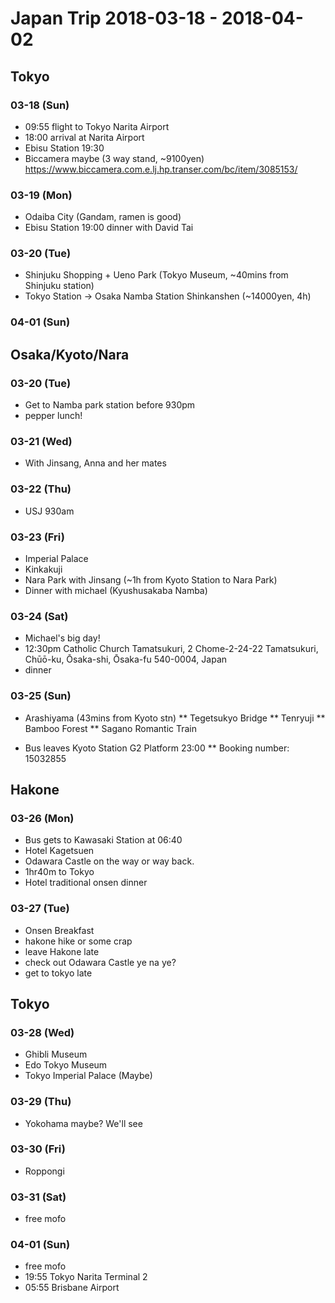 # Japan Trip 2018-03-18 - 2018-04-02

## Tokyo

### 03-18 (Sun)
* 09:55 flight to Tokyo Narita Airport
* 18:00 arrival at Narita Airport
* Ebisu Station 19:30
* Biccamera maybe (3 way stand, ~9100yen)
https://www.biccamera.com.e.lj.hp.transer.com/bc/item/3085153/

### 03-19 (Mon)
* Odaiba City (Gandam, ramen is good)
* Ebisu Station 19:00 dinner with David Tai

### 03-20 (Tue)
* Shinjuku Shopping + Ueno Park (Tokyo Museum, ~40mins from Shinjuku station)
* Tokyo Station -> Osaka Namba Station Shinkanshen (~14000yen, 4h)

### 04-01 (Sun)

## Osaka/Kyoto/Nara

### 03-20 (Tue)
* Get to Namba park station before 930pm
* pepper lunch!

### 03-21 (Wed)
* With Jinsang, Anna and her mates

### 03-22 (Thu)
* USJ 930am

### 03-23 (Fri)
* Imperial Palace
* Kinkakuji
* Nara Park with Jinsang (~1h from Kyoto Station to Nara Park)
* Dinner with michael (Kyushusakaba Namba)

### 03-24 (Sat)
* Michael's big day!
* 12:30pm Catholic Church Tamatsukuri, 2 Chome-2-24-22 Tamatsukuri, Chūō-ku, Ōsaka-shi, Ōsaka-fu 540-0004, Japan
* dinner

### 03-25 (Sun)
* Arashiyama (43mins from Kyoto stn)
	** Tegetsukyo Bridge
	** Tenryuji
	** Bamboo Forest
	** Sagano Romantic Train

* Bus leaves Kyoto Station G2 Platform 23:00 
	** Booking number: 15032855

## Hakone
### 03-26 (Mon)
* Bus gets to Kawasaki Station at 06:40
* Hotel Kagetsuen
* Odawara Castle on the way or way back.
* 1hr40m to Tokyo
* Hotel traditional onsen dinner

### 03-27 (Tue)
* Onsen Breakfast
* hakone hike or some crap
* leave Hakone late
* check out Odawara Castle ye na ye?
* get to tokyo late

## Tokyo

### 03-28 (Wed)
* Ghibli Museum
* Edo Tokyo Museum
* Tokyo Imperial Palace (Maybe)

### 03-29 (Thu)
* Yokohama maybe? We'll see

### 03-30 (Fri)
* Roppongi

### 03-31 (Sat)
* free mofo

### 04-01 (Sun)
* free mofo
* 19:55 Tokyo Narita Terminal 2
* 05:55 Brisbane Airport



